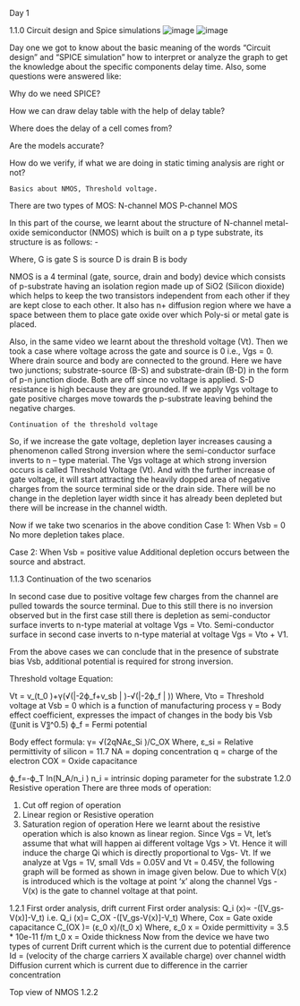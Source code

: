 Day 1

1.1.0 Circuit design and Spice simulations
![image](https://user-images.githubusercontent.com/84899907/139198063-3df5f69e-0b57-48eb-b644-af9898bcce2d.png)
![image](https://user-images.githubusercontent.com/84899907/139198091-879cad9e-fef0-4b2c-a8db-f55616d8fb99.png)


  
Day one we got to know about the basic meaning of the words “Circuit design” and “SPICE simulation” how to interpret or analyze the graph to get the knowledge about the specific components delay time. Also, some questions were answered like: 
        
Why do we need SPICE? 

How we can draw delay table with the help of delay table?

Where does the delay of a cell comes from?

Are the models accurate?

How do we verify, if what we are doing in static timing analysis are right or not?





	Basics about NMOS, Threshold voltage.

There are two types of MOS: 
	N-channel MOS
	P-channel MOS

In this part of the course, we learnt about the structure of N-channel metal-oxide semiconductor (NMOS) which is built on a p type substrate, its structure is as follows: -

 

Where, G is gate
             S is source
             D is drain
             B is body

NMOS is a 4 terminal (gate, source, drain and body) device which consists of p-substrate having an isolation region made up of SiO2 (Silicon dioxide) which helps to keep the two transistors independent from each other if they are kept close to each other. It also has n+ diffusion region where we have a space between them to place gate oxide over which Poly-si or metal gate is placed.

Also, in the same video we learnt about the threshold voltage (Vt). 
Then we took a case where voltage across the gate and source is 0 i.e., Vgs = 0. Where drain source and body are connected to the ground. Here we have two junctions; substrate-source (B-S) and substrate-drain (B-D) in the form of p-n junction diode. Both are off since no voltage is applied. S-D resistance is high because they are grounded. If we apply Vgs voltage to gate positive charges move towards the p-substrate leaving behind the negative charges.

	Continuation of the threshold voltage

   So, if we increase the gate voltage, depletion layer increases causing a phenomenon called Strong inversion where the semi-conductor surface inverts to n – type material. The Vgs voltage at which strong inversion occurs is called Threshold Voltage (Vt). And with the further increase of gate voltage, it will start attracting the heavily dopped area of negative charges from the source terminal side or the drain side. There will be no change in the depletion layer width since it has already been depleted but there will be increase in the channel width.




Now if we take two scenarios in the above condition 
Case 1: When Vsb = 0 
No more depletion takes place.

Case 2: When Vsb = positive value
Additional depletion occurs between the source and abstract.

1.1.3 Continuation of the two scenarios

In second case due to positive voltage few charges from the channel are pulled towards the source terminal. Due to this still there is no inversion observed but in the first case still there is depletion as semi-conductor surface inverts to n-type material at voltage Vgs = Vto. Semi-conductor surface in second case inverts to n-type material at voltage Vgs = Vto + V1.

From the above cases we can conclude that in the presence of substrate bias Vsb, additional potential is required for strong inversion.

Threshold voltage Equation: 

Vt = v_(t_0 )+γ(√(|-2ϕ_f+v_sb | )-√(|-2ϕ_f | ))
Where, Vto = Threshold voltage at Vsb = 0 which is a function        of manufacturing process
                γ = Body effect coefficient, expresses the impact of changes in the body bis Vsb (〖unit is V〗^0.5)
               ϕ_f = Fermi potential 

Body effect formula: 
γ=  √(2qNAε_Si )/C_OX 
Where, ε_si = Relative permittivity of silicon = 11.7
             NA = doping concentration
                  q = charge of the electron
              COX = Oxide capacitance

ϕ_f=-ϕ_T  ln⁡(N_A/n_i )
                   n_i = intrinsic doping parameter for the substrate
1.2.0 Resistive operation
There are three mods of operation:
1. Cut off region of operation
2. Linear region or Resistive operation
3. Saturation region of operation
Here we learnt about the resistive operation which is also known as linear region. Since Vgs = Vt, let’s assume that what will happen ai different voltage Vgs > Vt. Hence it will induce the charge Qi which is directly proportional to Vgs- Vt. If we analyze at Vgs = 1V, small Vds = 0.05V and Vt = 0.45V, the following graph will be formed as shown in image given below. Due to which V(x) is introduced which is the voltage at point ‘x’ along the channel Vgs -V(x) is the gate to channel voltage at that point.
 
1.2.1 First order analysis, drift current
First order analysis:
Q_i (x)∝ -([V_gs-V(x)]-V_t)
i.e. 
Q_i (x)= C_OX  -([V_gs-V(x)]-V_t)
Where, Cox = Gate oxide capacitance
                     C_(OX )=  (ε_0 x)/(t_0 x)
Where, ε_0 x = Oxide permittivity = 3.5 * 10e-11 f/m
             t_0 x = Oxide thickness
Now from the device we have two types of current 
	Drift current which is the current due to potential difference
Id = (velocity of the charge carriers X available charge) over channel width
	Diffusion current which is current due to difference in the carrier concentration






                     
Top view of NMOS
1.2.2 



